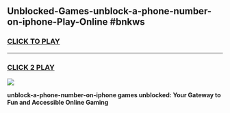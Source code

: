 
## Unblocked-Games-unblock-a-phone-number-on-iphone-Play-Online #bnkws
<h3>
<a href="https://news.freeplayer.one?title=unblock-a-phone-number-on-iphone&ref=3">CLICK TO PLAY</a></h3>
<hr>

<h3>
<a href="https://news.freeplayer.one?title=unblock-a-phone-number-on-iphone&ref=3">CLICK 2 PLAY</a>
  
</h3>

<a href="https://news.freeplayer.one?title=unblock-a-phone-number-on-iphone&ref=3"><img src="https://clearcache.store/games.png"></a>


**unblock-a-phone-number-on-iphone games unblocked: Your Gateway to Fun and Accessible Online Gaming**
